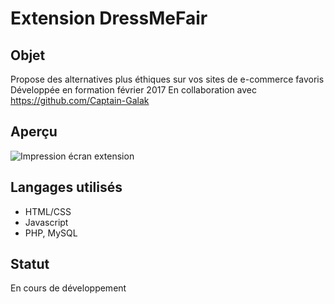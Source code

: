 # Extension DressMeFair

## Objet
Propose des alternatives plus éthiques sur vos sites de e-commerce favoris
Développée en formation février 2017
En collaboration avec https://github.com/Captain-Galak

## Aperçu
![Impression écran extension](https://user-images.githubusercontent.com/32294560/36734584-346dba42-1bd4-11e8-930d-97a2be311912.png)

## Langages utilisés
+ HTML/CSS
+ Javascript
+ PHP, MySQL

## Statut
En cours de développement
